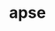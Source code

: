 ---
category: 4-letters
denotation: loop, arch
name: apse
reference_link: https://www.etymonline.com/word/apse
root_language: Greek
root_name: hapsis
title: apse
type: free
word_sums:
- respelling: apse
  sum: Apse
---
